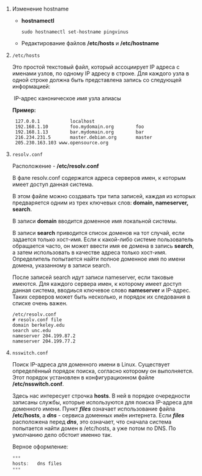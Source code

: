 1. Изменение hostname

   * **hostnamectl**

      `sudo hostnamectl set-hostname pingvinus`

     

   * Редактирование файлов **/etc/hosts** и **/etc/hostname**





2. `/etc/hosts`

   Это простой текстовый файл, который ассоциирует IP адреса с именами узлов, по одному IP адресу в строке. Для каждого узла в одной строке должна быть представлена запись со следующей информацией:

   ​		IP-адрес	каноническое _имя_ узла	алиасы

   **Пример:**

   ```shell
    127.0.0.1			localhost
    192.168.1.10		foo.mydomain.org		foo
    192.168.1.13		bar.mydomain.org		bar
    216.234.231.5		master.debian.org		master
    205.230.163.103	www.opensource.org
   ```

   



3. `resolv.conf`

   Расположение - **/etc/resolv.conf**

   

   В фале resolv.conf содержатся адреса серверов имен, к которым имеет доступ данная система. 

   В этом файле можно создавать три типа записей, каждая из которых предваряется одним из трех ключевых слов: **domain, nameserver, search**. 

   В записи **domain** вводится доменное имя локальной системы. 

   В записи **search** приводится список доменов на тот случай, если задается только хост-имя. Если к какой-либо системе пользователь обращается часто, он может ввести имя ее домена в запись **search**, а затем использовать в качестве адреса только хост-имя. Определитель попытается найти полное доменное имя по имени домена, указанному в записи search.

   После записей search идут записи nameserver, если таковые имеются. Для каждого сервера имен, к которому имеет доступ данная система, вводиься ключевое слово **nameserver** и IP-адрес. Таких серверов может быть несколько, и порядок их следования в списке очень важен.

   

   ```shell
   /etc/resolv.conf
   # resolv.conf file 
   domain berkeley.edu 
   search unc.edu 
   nameserver 204.199.87.2 
   nameserver 204.199.77.2
   ```





4. `nsswitch.conf`

   Поиск IP-адреса для доменного имени в Linux. Существует определённый порядок поиска, согласно которому он выполняется. Этот порядок установлен в конфигурационном файле **/etc/nsswitch.conf**.

   Здесь нас интересует строчка **hosts**. В ней в порядке очередности записаны службы, которые используются для поиска IP-адреса для доменного имени. Пункт **_files_** означает использование файла **/etc/hosts**, а **_dns_** - сервиса доменных имён интернета. Если **_files_** расположена перед **_dns_**, это означает, что сначала система попытается найти домен в /etc/hosts, а уже потом по DNS. По умолчанию дело обстоит именно так.

   Верное оформление:

   ```c
   ***
   hosts:	dns files
   ***
   ```

   

